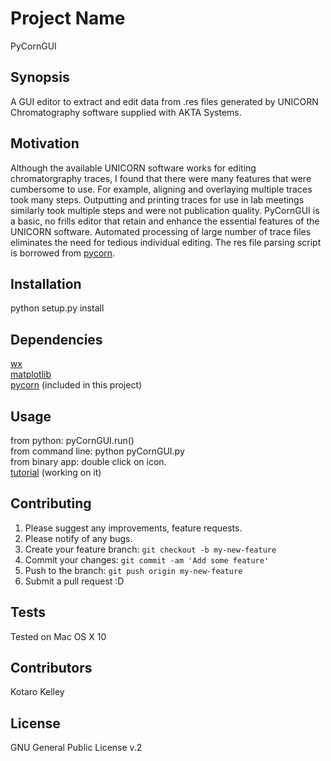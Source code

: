 # Project Name

PyCornGUI

## Synopsis
A GUI editor to extract and edit data from .res files generated by UNICORN Chromatography software supplied with AKTA Systems.


## Motivation

Although the available UNICORN software works for editing chromatorgraphy traces, I found that there were many features that were cumbersome to use. For example, aligning and overlaying multiple traces took many steps. Outputting and printing traces for use in lab meetings similarly took multiple steps and were not publication quality. PyCornGUI is a basic, no frills editor that retain and enhance the essential features of the UNICORN software. Automated processing of large number of trace files eliminates the need for tedious individual editing. The res file parsing script is borrowed from [pycorn](https://github.com/pyahmed/PyCORN).

## Installation
python setup.py install
## Dependencies
[wx](https://wxpython.org)<br/> 
[matplotlib](http://matplotlib.org)<br/>
[pycorn](https://github.com/pyahmed/PyCORN) (included in this project)

## Usage
from python: pyCornGUI.run()<br/>
from command line: python pyCornGUI.py<br/>
from binary app: double click on icon.<br/>
[tutorial](./tutorial.md) (working on it)


## Contributing

1. Please suggest any improvements, feature requests. 
2. Please notify of any bugs. 
2. Create your feature branch: `git checkout -b my-new-feature`
3. Commit your changes: `git commit -am 'Add some feature'`
4. Push to the branch: `git push origin my-new-feature`
5. Submit a pull request :D


## Tests

Tested on Mac OS X 10

## Contributors

Kotaro Kelley

## License

GNU General Public License v.2